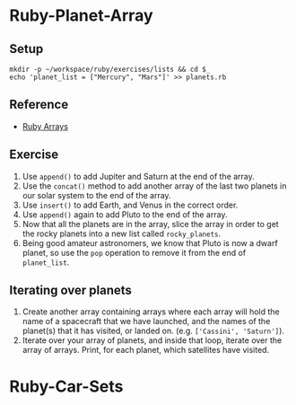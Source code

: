 # Ruby-Planet-Array
## Setup

```
mkdir -p ~/workspace/ruby/exercises/lists && cd $_
echo 'planet_list = ["Mercury", "Mars"]' >> planets.rb
```

## Reference

* [Ruby Arrays](http://ruby-doc.org/core-2.4.2/Array.html)


## Exercise

1. Use `append()` to add Jupiter and Saturn at the end of the array.
1. Use the `concat()` method to add another array of the last two planets in our solar system to the end of the array.
1. Use `insert()` to add Earth, and Venus in the correct order.
1. Use `append()` again to add Pluto to the end of the array.
1. Now that all the planets are in the array, slice the array in order to get the rocky planets into a new list called `rocky_planets`.
1. Being good amateur astronomers, we know that Pluto is now a dwarf planet, so use the `pop` operation to remove it from the end of `planet_list`.

## Iterating over planets

1. Create another array containing arrays where each array will hold the name of a spacecraft that we have launched, and the names of the planet(s) that it has visited, or landed on. (e.g. `['Cassini', 'Saturn']`).
1. Iterate over your array of planets, and inside that loop, iterate over the array of arrays. Print, for each planet, which satellites have visited.
# Ruby-Car-Sets
